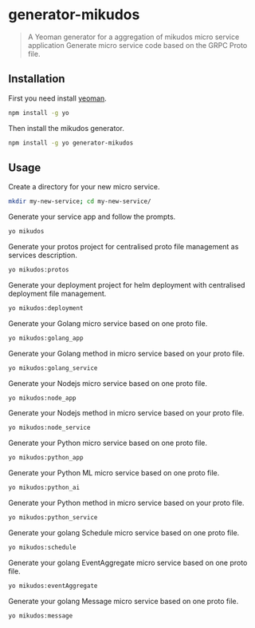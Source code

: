 # generator-mikudos

> A Yeoman generator for a aggregation of mikudos micro service application
> Generate micro service code based on the GRPC Proto file.

## Installation

First you need install [yeoman](http://yeoman.io/).

```bash
npm install -g yo
```

Then install the mikudos generator.

```bash
npm install -g yo generator-mikudos
```

## Usage

Create a directory for your new micro service.

```bash
mkdir my-new-service; cd my-new-service/
```

Generate your service app and follow the prompts.

```bash
yo mikudos
```

Generate your protos project for centralised proto file management as services description.

```bash
yo mikudos:protos
```

Generate your deployment project for helm deployment with centralised deployment file management.

```bash
yo mikudos:deployment
```

Generate your Golang micro service based on one proto file.

```bash
yo mikudos:golang_app
```

Generate your Golang method in micro service based on your proto file.

```bash
yo mikudos:golang_service
```

Generate your Nodejs micro service based on one proto file.

```bash
yo mikudos:node_app
```

Generate your Nodejs method in micro service based on your proto file.

```bash
yo mikudos:node_service
```

Generate your Python micro service based on one proto file.

```bash
yo mikudos:python_app
```

Generate your Python ML micro service based on one proto file.

```bash
yo mikudos:python_ai
```

Generate your Python method in micro service based on your proto file.

```bash
yo mikudos:python_service
```

Generate your golang Schedule micro service based on one proto file.

```bash
yo mikudos:schedule
```

Generate your golang EventAggregate micro service based on one proto file.

```bash
yo mikudos:eventAggregate
```

Generate your golang Message micro service based on one proto file.

```bash
yo mikudos:message
```
